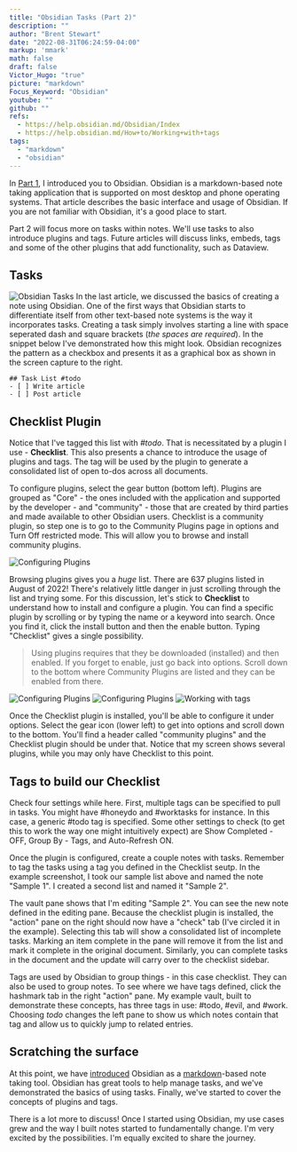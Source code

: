 ```yaml
---
title: "Obsidian Tasks (Part 2)"
description: ""
author: "Brent Stewart"
date: "2022-08-31T06:24:59-04:00"
markup: 'mmark'
math: false
draft: false
Victor_Hugo: "true"
picture: "markdown"
Focus_Keyword: "Obsidian"
youtube: ""
github: ""
refs:
  - https://help.obsidian.md/Obsidian/Index
  - https://help.obsidian.md/How+to/Working+with+tags
tags:
  - "markdown"
  - "obsidian"
---
```


In [Part 1](/posts/220829_obsidian_intro), I introduced you to Obsidian.  Obsidian is a markdown-based note taking application that is supported on most desktop and phone operating systems.  That article describes the basic interface and usage of Obsidian.  If you are not familiar with Obsidian, it's a good place to start.  

Part 2 will focus more on tasks within notes.  We'll use tasks to also introduce plugins and tags.   Future articles will discuss links, embeds, tags and some of the other plugins that add functionality, such as Dataview.

## Tasks
![Obsidian Tasks](/220831_Obsidian_Tasks.png#floatright)
In the last article, we discussed the basics of creating a note using Obsidian.  One of the first ways that Obsidian starts to differentiate itself from other text-based note systems is the way it incorporates tasks.  Creating a task simply involves starting a line with space seperated dash and square brackets (_the spaces are required_).  In the snippet below I've demonstrated how this might look.  Obsidian recognizes the pattern as a checkbox and presents it as a graphical box as shown in the screen capture to the right.

```
## Task List #todo
- [ ] Write article
- [ ] Post article
```

## Checklist Plugin
Notice that I've tagged this list with _#todo_.  That is necessitated by a plugin I use - __Checklist__.  This also presents a chance to introduce the usage of plugins and tags.  The tag will be used by the plugin to generate a consolidated list of open to-dos across all documents.

To configure plugins, select the gear button (bottom left).  Plugins are grouped as "Core" - the ones included with the application and supported by the developer - and "community" - those that are created by third parties and made available to other Obsidian users.  Checklist is a community plugin, so step one is to go to the Community Plugins page in options and Turn Off restricted mode.  This will allow you to browse and install community plugins.

![Configuring Plugins](/220831_Obsidian_Plugins.png#floatsmallright)

Browsing plugins gives you a _huge_ list.  There are 637 plugins listed in August of 2022!  There's relatively little danger in just scrolling through the list and trying some.  For this discussion, let's stick to __Checklist__ to understand how to install and configure a plugin.  You can find a specific plugin by scrolling or by typing the name or a keyword into search. Once you find it, click the install button and then the enable button.  Typing "Checklist" gives a single possibility.

> Using plugins requires that they be downloaded (installed) and then enabled.  If you forget to enable, just go back into options.  Scroll down to the bottom where Community Plugins are listed and they can be enabled from there.

![Configuring Plugins](/220831_Obsidian_Checklist.png#floatleft)
![Configuring Plugins](/220831_Obsidian_Tasklist.png#floatleft)
![Working with tags](/220831_Obsidian_Tags.png#floatleft)

Once the Checklist plugin is installed, you'll be able to configure it under options.  Select the gear icon (lower left) to get into options and scroll down to the bottom.  You'll find a header called "community plugins" and the Checklist plugin should be under that.  Notice that my screen shows several plugins, while you may only have Checklist to this point.

## Tags to build our Checklist

Check four settings while here.  First, multiple tags can be specified to pull in tasks.  You might have #honeydo and #worktasks for instance.  In this case, a generic #todo tag is specified.  Some other settings to check (to get this to work the way one might intuitively expect) are Show Completed - OFF, Group By - Tags, and Auto-Refresh ON.

Once the plugin is configured, create a couple notes with tasks.  Remember to tag the tasks using a tag you defined in the Checklist seutp.  In the example screenshot, I took our sample list above and named the note "Sample 1".  I created a second list and named it "Sample 2".

The vault pane shows that I'm editing "Sample 2".  You can see the new note defined in the editing pane.  Because the checklist plugin is installed, the "action" pane on the right should now have a "check" tab (I've circled it in the example). Selecting this tab will show a consolidated list of incomplete tasks.  Marking an item complete in the pane will remove it from the list and mark it complete in the original document.  Similarly, you can complete tasks in the document and the update will carry over to the checklist sidebar. 

Tags are used by Obsidian to group things - in this case checklist.  They can also be used to group notes.  To see where we have tags defined, click the hashmark tab in the right "action" pane.  My example vault, built to demonstrate these concepts, has three tags in use: #todo, #evil, and #work.
Choosing _todo_ changes the left pane to show us which notes contain that tag and allow us to quickly jump to related entries.

## Scratching the surface

At this point, we have [introduced](/posts/220829_obsidian_intro) Obsidian as a [markdown](/posts/210424_hugo_markdown_cheatsheet)-based note taking tool. Obsidian has great tools to help manage tasks, and we've demonstrated the basics of using tasks.  Finally, we've started to cover the concepts of plugins and tags.

There is a lot more to discuss!  Once I started using Obsidian, my use cases grew and the way I built notes started to fundamentally change.  I'm very excited by the possibilities.  I'm equally excited to share the journey.  